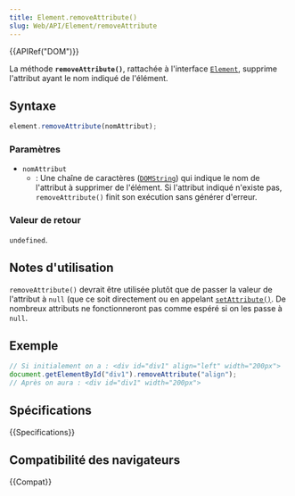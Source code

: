 ```yaml
---
title: Element.removeAttribute()
slug: Web/API/Element/removeAttribute
---
```


{{APIRef("DOM")}}

La méthode **`removeAttribute()`**, rattachée à l'interface [`Element`](/fr/docs/Web/API/Element), supprime l'attribut ayant le nom indiqué de l'élément.

## Syntaxe

```js
element.removeAttribute(nomAttribut);
```

### Paramètres

- `nomAttribut`
  - : Une chaîne de caractères ([`DOMString`](/fr/docs/Web/API/DOMString)) qui indique le nom de l'attribut à supprimer de l'élément. Si l'attribut indiqué n'existe pas, `removeAttribute()` finit son exécution sans générer d'erreur.

### Valeur de retour

`undefined`.

## Notes d'utilisation

`removeAttribute()` devrait être utilisée plutôt que de passer la valeur de l'attribut à `null` (que ce soit directement ou en appelant [`setAttribute()`](/fr/docs/Web/API/Element/setAttribute). De nombreux attributs ne fonctionneront pas comme espéré si on les passe à `null`.

## Exemple

```js
// Si initialement on a : <div id="div1" align="left" width="200px">
document.getElementById("div1").removeAttribute("align");
// Après on aura : <div id="div1" width="200px">
```

## Spécifications

{{Specifications}}

## Compatibilité des navigateurs

{{Compat}}
